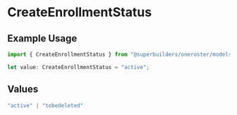 # CreateEnrollmentStatus

## Example Usage

```typescript
import { CreateEnrollmentStatus } from "@superbuilders/oneroster/models/operations";

let value: CreateEnrollmentStatus = "active";
```

## Values

```typescript
"active" | "tobedeleted"
```
